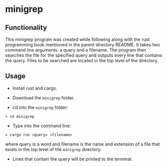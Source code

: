 # minigrep

## Functionality

This minigrep program was created while following along with the rust programming book mentioned in the parent directory README. It takes two command line arguments: a query and a filename. The program then searches the file for the specified query and outputs every line that contains the query. Files to be searched are located in the top level of the directory. 

## Usage

- Install rust and cargo.

- Download the `minigrep` folder.

- cd into the `minigrep` folder:

`> cd minigrep`

- Type into the command line:

`> cargo run <query> <filename>`

where query is a word and filename is the name and extension of a file that exists in the top level of the `minigrep` directory.

- Lines that contain the query will be printed to the terminal.
